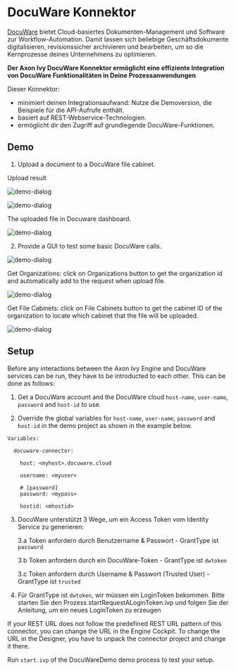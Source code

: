 # DocuWare Konnektor

 [DocuWare](https://start.docuware.com/) bietet Cloud-basiertes Dokumenten-Management und Software zur Workflow-Automation. Damit lassen sich beliebige Geschäftsdokumente digitalisieren, revisionssicher archivieren und bearbeiten, um so die Kernprozesse deines Unternehmens zu optimieren.

**Der Axon Ivy DocuWare Konnektor ermöglicht eine effiziente Integration von DocuWare Funktionalitäten in Deine Prozessanwendungen**

Dieser Konnektor:

- minimiert deinen Integrationsaufwand: Nutze die Demoversion, die Beispiele für die API-Aufrufe enthält.
- basiert auf REST-Webservice-Technologien.
- ermöglicht dir den Zugriff auf grundlegende DocuWare-Funktionen.

## Demo

1. Upload a document to a DocuWare file cabinet.

Upload result

![demo-dialog](images/demo1.png)

![demo-dialog](images/demo2.png)

The uploaded file in Docuware dashboard.

![demo-dialog](images/demo3.png)

2. Provide a GUI to test some basic DocuWare calls.

![demo-dialog](images/demo4.png)

Get Organizations: click on Organizations button to get the organization id and automatically add to the request when upload file.

![demo-dialog](images/demo5.png)

Get File Cabinets: click on File Cabinets button to get the cabinet ID of the organization to locate which cabinet that the file will be uploaded.

![demo-dialog](images/demo6.png)

## Setup

Before any interactions between the Axon Ivy Engine and DocuWare services can be run, they have to be introducted to each other. This can be done as follows:

1. Get a DocuWare account and the DocuWare cloud `host-name`, `user-name`, `password` and `host-id` to use.

1. Override the global variables for `host-name`, `user-name`, `password` and `host-id` in the demo project as shown in the example below.

```
Variables:
  
  docuware-connector:
  
    host: <myhost>.docuware.cloud

    username: <myuser>
  
    # [password]
    password: <mypass>
    
    hostid: <mhostid>
```

3. DocuWare unterstützt 3 Wege, um ein Access Token vom Identity Service zu generieren:

    3.a Token anfordern durch Benutzername & Passwort - GrantType ist `password`

    3.b Token anfordern durch ein DocuWare-Token - GrantType ist `dwtoken`

    3.c Token anfordern durch Username & Passwort (Trusted User) - GrantType ist `trusted`

4. Für GrantType ist `dwtoken`, wir müssen ein LoginToken bekommen. Bitte starten Sie den Prozess startRequestALoginToken.ivp und folgen Sie der Anleitung, um ein neues LoginToken zu erzeugen

If your REST URL does not follow the predefined REST URL pattern of this connector, you can change the URL in the Engine Cockpit. To change the URL in the Designer, you have to unpack the connector project and change it there.

Run `start.ivp` of the DocuWareDemo demo process to test your setup.


